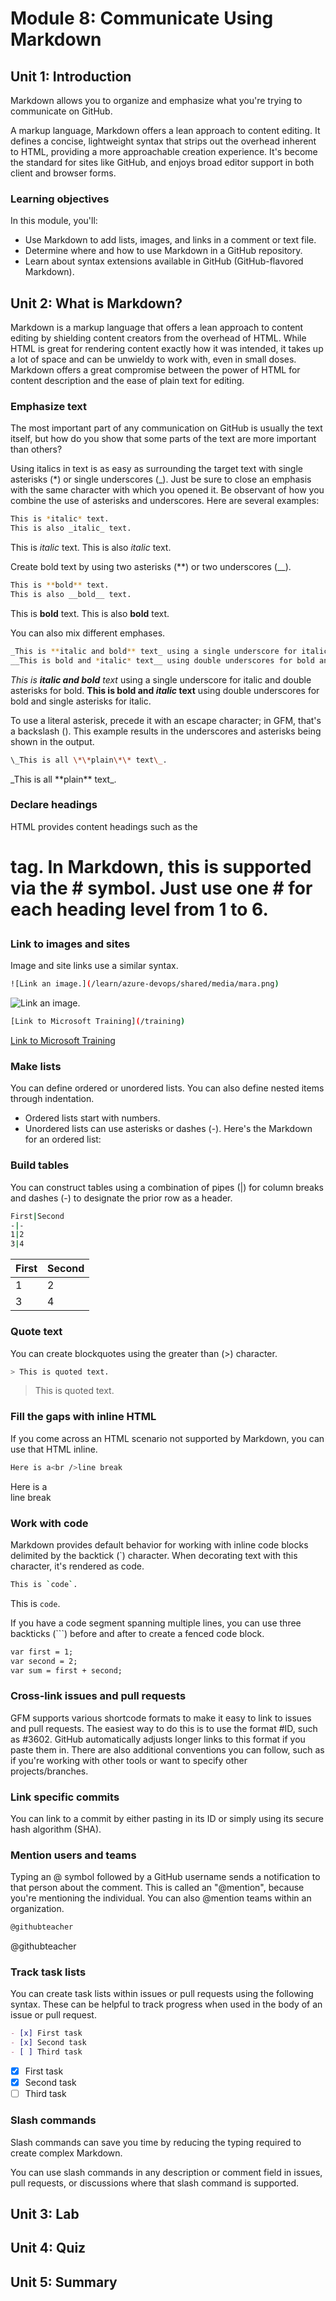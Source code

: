 # Module 8: Communicate Using Markdown

## Unit 1: Introduction
Markdown allows you to organize and emphasize what you're trying to communicate on GitHub.

A markup language, Markdown offers a lean approach to content editing. It defines a concise, lightweight syntax that strips out the overhead inherent to HTML, providing a more approachable creation experience. It's become the standard for sites like GitHub, and enjoys broad editor support in both client and browser forms.

### Learning objectives
In this module, you'll:

- Use Markdown to add lists, images, and links in a comment or text file.
- Determine where and how to use Markdown in a GitHub repository.
- Learn about syntax extensions available in GitHub (GitHub-flavored Markdown).

## Unit 2: What is Markdown?
Markdown is a markup language that offers a lean approach to content editing by shielding content creators from the overhead of HTML. While HTML is great for rendering content exactly how it was intended, it takes up a lot of space and can be unwieldy to work with, even in small doses. Markdown offers a great compromise between the power of HTML for content description and the ease of plain text for editing.

### Emphasize text
The most important part of any communication on GitHub is usually the text itself, but how do you show that some parts of the text are more important than others?

Using italics in text is as easy as surrounding the target text with single asterisks (*) or single underscores (_). Just be sure to close an emphasis with the same character with which you opened it. Be observant of how you combine the use of asterisks and underscores. Here are several examples:

```bash
This is *italic* text.
This is also _italic_ text.
```

This is *italic* text.
This is also _italic_ text.

Create bold text by using two asterisks (**) or two underscores (__).

```bash
This is **bold** text.
This is also __bold__ text.
```

This is **bold** text.
This is also __bold__ text.

You can also mix different emphases.

```bash
_This is **italic and bold** text_ using a single underscore for italic and double asterisks for bold.
__This is bold and *italic* text__ using double underscores for bold and single asterisks for italic.
```

_This is **italic and bold** text_ using a single underscore for italic and double asterisks for bold.
__This is bold and *italic* text__ using double underscores for bold and single asterisks for italic.

To use a literal asterisk, precede it with an escape character; in GFM, that's a backslash (\). This example results in the underscores and asterisks being shown in the output.

```bash
\_This is all \*\*plain\*\* text\_.
```

\_This is all \*\*plain\*\* text\_.

### Declare headings
HTML provides content headings such as the <h1> tag. In Markdown, this is supported via the # symbol. Just use one # for each heading level from 1 to 6.

### Link to images and sites
Image and site links use a similar syntax.

```bash
![Link an image.](/learn/azure-devops/shared/media/mara.png)
```

![Link an image.](/learn/azure-devops/shared/media/mara.png)

```bash
[Link to Microsoft Training](/training)
```

[Link to Microsoft Training](/training)

### Make lists
You can define ordered or unordered lists. You can also define nested items through indentation.

- Ordered lists start with numbers.
- Unordered lists can use asterisks or dashes (-).
Here's the Markdown for an ordered list:

### Build tables
You can construct tables using a combination of pipes (|) for column breaks and dashes (-) to designate the prior row as a header.

```bash
First|Second
-|-
1|2
3|4
```

First|Second
-|-
1|2
3|4

### Quote text
You can create blockquotes using the greater than (>) character.

```bash
> This is quoted text.
```

> This is quoted text.

### Fill the gaps with inline HTML
If you come across an HTML scenario not supported by Markdown, you can use that HTML inline.

```bash
Here is a<br />line break
```

Here is a<br />line break

### Work with code
Markdown provides default behavior for working with inline code blocks delimited by the backtick (`) character. When decorating text with this character, it's rendered as code.

```bash
This is `code`.
```

This is `code`.

If you have a code segment spanning multiple lines, you can use three backticks (```) before and after to create a fenced code block.

```markdown
var first = 1;
var second = 2;
var sum = first + second;
```

### Cross-link issues and pull requests
GFM supports various shortcode formats to make it easy to link to issues and pull requests. The easiest way to do this is to use the format #ID, such as #3602. GitHub automatically adjusts longer links to this format if you paste them in. There are also additional conventions you can follow, such as if you're working with other tools or want to specify other projects/branches.

### Link specific commits
You can link to a commit by either pasting in its ID or simply using its secure hash algorithm (SHA).

### Mention users and teams
Typing an @ symbol followed by a GitHub username sends a notification to that person about the comment. This is called an "@mention", because you're mentioning the individual. You can also @mention teams within an organization.

```bash
@githubteacher
```

@githubteacher

### Track task lists
You can create task lists within issues or pull requests using the following syntax. These can be helpful to track progress when used in the body of an issue or pull request.

```markdown
- [x] First task
- [x] Second task
- [ ] Third task
```

- [x] First task
- [x] Second task
- [ ] Third task

### Slash commands
Slash commands can save you time by reducing the typing required to create complex Markdown.

You can use slash commands in any description or comment field in issues, pull requests, or discussions where that slash command is supported.

## Unit 3: Lab
## Unit 4: Quiz
## Unit 5: Summary
